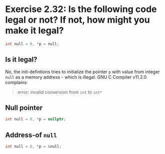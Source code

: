 # Exercise 2.32: Is the following code legal or not? If not, how might you make it legal?

```cpp
int null = 0, *p = null;
```

## Is it legal?

No, the init-defintions tries to initialize the pointer `p` with value from integer `null` as a memory address - which is illegal. GNU C Compiler v11.2.0 complains:

> error: invalid conversion from `int` to `int*`

## Null pointer

```cpp
int null = 0, *p = nullptr;
```

## Address-of `null`

```cpp
int null = 0, *p = &null;
```